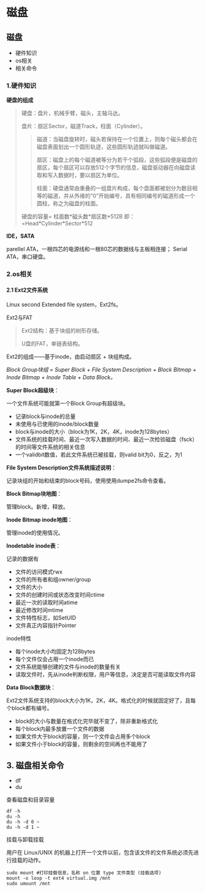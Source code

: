# 磁盘

## 磁盘

* 硬件知识
* os相关
* 相关命令

### 1.硬件知识

**硬盘的组成**

> 硬盘：盘片，机械手臂，磁头，主轴马达。
>
> 盘片：扇区Sector，磁道Track，柱面（Cylinder）。
>
> > 磁道：当磁盘旋转时，磁头若保持在一个位置上，则每个磁头都会在磁盘表面划出一个圆形轨迹，这些圆形轨迹就叫做磁道。
> >
> > 扇区：磁盘上的每个磁道被等分为若干个弧段，这些弧段便是磁盘的扇区，每个扇区可以存放512个字节的信息，磁盘驱动器在向磁盘读取和写入数据时，要以扇区为单位。
> >
> > 柱面：硬盘通常由重叠的一组盘片构成，每个盘面都被划分为数目相等的磁道，并从外缘的“0”开始编号，具有相同编号的磁道形成一个圆柱，称之为磁盘的柱面。
>
> 硬盘的容量= 柱面数\*磁头数\*扇区数\*512B 即：=Head\*Cylinder\*Sector\*512

**IDE，SATA**

parellel ATA，一根四芯的电源线和一根80芯的数据线与主板相连接； Serial ATA，串口硬盘。

### 2.os相关

#### 2.1 Ext2文件系统

Linux second Extended file system，Ext2fs。

Ext2与FAT

> Ext2结构：基于块组的树形存储。
>
> U盘的FAT，单链表结构。

Ext2的组成——基于inode，由启动扇区 + 块组构成。

_Block Group块组 = Super Block + File System Description + Block Bitmap + Inode Bitmap + Inode Table + Data Block。_ 

**Super Block超级块**：

一个文件系统可能就第一个Block Group有超级块。

* 记录block与inode的总量
* 未使用与已使用的inode/block数量
* block与inode的大小（block为1K，2K，4K，inode为128bytes）
* 文件系统的挂载时间、最近一次写入数据的时间、最近一次检验磁盘（fsck）的时间等文件系统的相关信息
* 一个validbit数值，若此文件系统已被挂载，则valid bit为0，反之，为1

**File System Description文件系统描述说明**：

记录块组的开始和结束的block号码，使用使用dumpe2fs命令查看。

**Block Bitmap块地图**：

管理block。新增，释放。

**Inode Bitmap inode地图**：

管理inode的使用情况。

**Inodetable inode表**：

记录的数据有

* 文件的访问模式rwx
* 文件的所有者和组owner/group
* 文件的大小
* 文件的创建时间或状态改变时间ctime
* 最近一次的读取时间atime
* 最近修改时间mtime
* 文件特性标志，如SetUID
* 文件真正内容指针Pointer

inode特性

* 每个inode大小均固定为128bytes
* 每个文件仅会占用一个inode而已
* 文件系统能够创建的文件与inode的数量有关
* 读取文件时，先从inode判断权限，用户等信息，决定是否可能读取文件内容

**Data Block数据块**：

Ext2文件系统支持的block大小为1K，2K，4K。格式化的时候就固定好了，且每个block都有编号。

* block的大小与数量在格式化完毕就不变了，除非重新格式化
* 每个block内最多放置一个文件的数据
* 如果文件大于block的容量，则一个文件会占用多个block
* 如果文件小于block的容量，则剩余的空间再也不能用了 

## 3. 磁盘相关命令

* df
* du

查看磁盘和目录容量

```text
df -h
du -h
du -h -d 0 ~
du -h -d 1 ~
```

挂载与卸载挂载

用户在 Linux/UNIX 的机器上打开一个文件以前，包含该文件的文件系统必须先进行挂载的动作。

```text
sudo mount #打印挂载信息，名称 on 位置 type 文件类型 (挂载选项)
mount -o loop -t ext4 virtual.img /mnt
sudo umount /mnt
```

